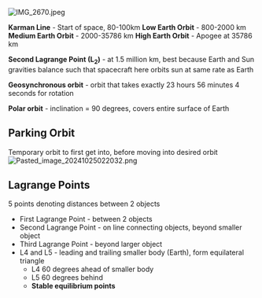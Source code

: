 ![IMG_2670.jpeg](img_2670.jpeg)

**Karman Line** - Start of space, 80-100km
**Low Earth Orbit** - 800-2000 km
**Medium Earth Orbit** - 2000-35786 km
**High Earth Orbit** - Apogee at 35786 km

**Second Lagrange Point (L<sub>2</sub>)** - at 1.5 million km, best because Earth and Sun gravities balance such that spacecraft here orbits sun at same rate as Earth

**Geosynchronous orbit** - orbit that takes exactly 23 hours 56 minutes 4 seconds for rotation

**Polar orbit** - inclination = 90 degrees, covers entire surface of Earth

## Parking Orbit

Temporary orbit to first get into, before moving into desired orbit
![Pasted_image_20241025022032.png](pasted_image_20241025022032.png)

## Lagrange Points

5 points denoting distances between 2 objects

* First Lagrange Point - between 2 objects
* Second Lagrange Point - on line connecting objects, beyond smaller object
* Third Lagrange Point - beyond larger object
* L4 and L5 - leading and trailing smaller body (Earth), form equilateral triangle
  * L4 60 degrees ahead of smaller body
  * L5 60 degrees behind
  * **Stable equilibrium points**
